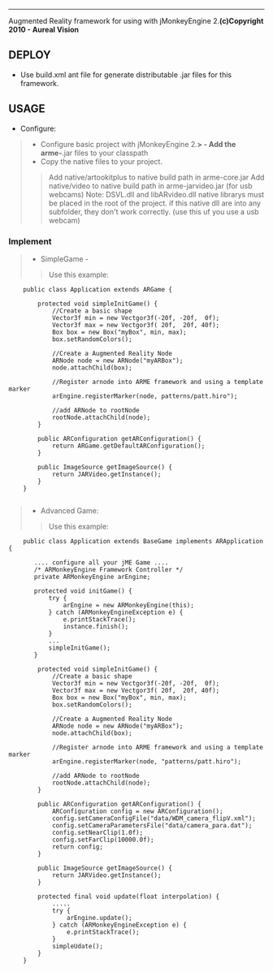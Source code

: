 
---

Augmented Reality framework for using with jMonkeyEngine 2.**(c)Copyright 2010 - Aureal Vision**

## DEPLOY ##
- Use build.xml ant file for generate distributable .jar files for this framework.

## USAGE ##
- Configure:
> - Configure basic project with jMonkeyEngine 2.**> - Add the arme-**.jar files to your classpath
> - Copy the native files to your project.
> > Add native/artookitplus to native build path in arme-core.jar
> > Add native/video to native build path in arme-jarvideo.jar (for usb webcams)
> > Note: DSVL.dll and libARvideo.dll native librarys must be placed in the root of the project. if this native dll are into any subfolder, they don't work correctly. (use this uf you use a usb webcam)

### Implement ###

> - SimpleGame -
> > Use this example:
```
    public class Application extends ARGame {
    
        protected void simpleInitGame() {
            //Create a basic shape
            Vector3f min = new Vectgor3f(-20f, -20f,  0f);
            Vector3f max = new Vectgor3f( 20f,  20f, 40f);
            Box box = new Box("myBox", min, max);
            box.setRandomColors();
            
            //Create a Augmented Reality Node
            ARNode node = new ARNode("myARBox");
            node.attachChild(box);
            
            //Register arnode into ARME framework and using a template marker
            arEngine.registerMarker(node, patterns/patt.hiro");
            
            //add ARNode to rootNode
            rootNode.attachChild(node);
        }
        
        public ARConfiguration getARConfiguration() {
            return ARGame.getDefaultARConfiguration();
        }
	
        public ImageSource getImageSource() {
            return JARVideo.getInstance();
        }
    }
    
```


> - Advanced Game:
> > Use this example:
```
    public class Application extends BaseGame implements ARApplication {
    
       .... configure all your jME Game ....
       /* ARMonkeyEngine Framework Controller */
       private ARMonkeyEngine arEngine;
       
       protected void initGame() {
           try {
               arEngine = new ARMonkeyEngine(this);
           } catch (ARMonkeyEngineException e) {
               e.printStackTrace();
               instance.finish();
           }
           ...
           simpleInitGame();          
       }
    
        protected void simpleInitGame() {
            //Create a basic shape
            Vector3f min = new Vectgor3f(-20f, -20f,  0f);
            Vector3f max = new Vectgor3f( 20f,  20f, 40f);
            Box box = new Box("myBox", min, max);
            box.setRandomColors();
            
            //Create a Augmented Reality Node
            ARNode node = new ARNode("myARBox");
            node.attachChild(box);
            
            //Register arnode into ARME framework and using a template marker
            arEngine.registerMarker(node, "patterns/patt.hiro");
            
            //add ARNode to rootNode
            rootNode.attachChild(node);
        }
        
        public ARConfiguration getARConfiguration() {
            ARConfiguration config = new ARConfiguration();
            config.setCameraConfigFile("data/WDM_camera_flipV.xml");
            config.setCameraParametersFile("data/camera_para.dat");
            config.setNearClip(1.0f);
            config.setFarClip(10000.0f);
            return config;           
        }
	
        public ImageSource getImageSource() {
            return JARVideo.getInstance();
        }
        
        protected final void update(float interpolation) {
            .....
            try {
                arEngine.update();
            } catch (ARMonkeyEngineException e) {
                e.printStackTrace();
            }
            simpleUdate();
        }
    }
```